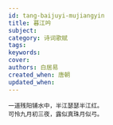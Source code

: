 ```yaml
---
id: tang-baijuyi-mujiangyin
title: 暮江吟
subject: 
category: 诗词歌赋
tags: 
keywords: 
cover: 
authors: 白居易
created_when: 唐朝
updated_when: 
---
```


```
一道残阳铺水中，半江瑟瑟半江红。
可怜九月初三夜，露似真珠月似弓。
```
